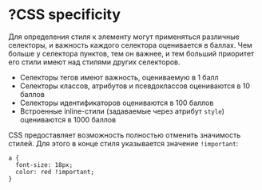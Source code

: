 # ?CSS specificity

Для определения стиля к элементу могут применяться различные селекторы, и важность каждого селектора оценивается в баллах. Чем больше у селектора пунктов, тем он важнее, и тем больший приоритет его стили имеют над стилями других селекторов.

* Селекторы тегов имеют важность, оцениваемую в 1 балл
* Селекторы классов, атрибутов и псевдоклассов оцениваются в 10 баллов
* Селекторы идентификаторов оцениваются в 100 баллов
* Встроенные inline-стили (задаваемые через атрибут `style`) оцениваются в 1000 баллов

CSS предоставляет возможность полностью отменить значимость стилей. Для этого в конце стиля указывается значение `!important`:

~~~
a {
  font-size: 18px;
  color: red !important;
}
~~~
